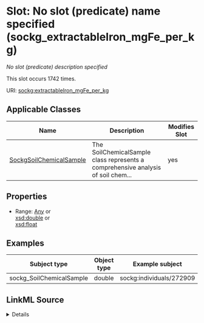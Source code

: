 

# Slot: No slot (predicate) name specified (sockg_extractableIron_mgFe_per_kg)


_No slot (predicate) description specified_






This slot occurs 1742 times.


URI: [sockg:extractableIron_mgFe_per_kg](https://idir.uta.edu/sockg-ontology/docs/extractableIron_mgFe_per_kg)



<!-- no inheritance hierarchy -->





## Applicable Classes

| Name | Description | Modifies Slot |
| --- | --- | --- |
| [SockgSoilChemicalSample](../classes/SockgSoilChemicalSample.md) | The SoilChemicalSample class represents a comprehensive analysis of soil chem... |  yes  |







## Properties

* Range: [Any](../classes/Any.md)&nbsp;or&nbsp;<br />[xsd:double](http://www.w3.org/2001/XMLSchema#double)&nbsp;or&nbsp;<br />[xsd:float](http://www.w3.org/2001/XMLSchema#float)






## Examples

| Subject type | Object type | Example subject | Example object | Occurrences |
| --- | --- | --- | --- | --- |
| sockg_SoilChemicalSample | double | sockg:individuals/272909 | 16954.75 | 1742 |




## LinkML Source

<details>

```yaml
name: sockg_extractableIron_mgFe_per_kg
annotations:
  count:
    tag: count
    value: 1742
description: No slot (predicate) description specified
title: No slot (predicate) name specified
examples:
- object:
    example_object: '16954.75'
    example_object_type: double
    example_predicate: sockg:extractableIron_mgFe_per_kg
    example_subject: sockg:individuals/272909
    example_subject_type: sockg_SoilChemicalSample
from_schema: soc-kg
rank: 1000
domain: sockg_SoilChemicalSample
slot_uri: sockg:extractableIron_mgFe_per_kg
alias: sockg_extractableIron_mgFe_per_kg
domain_of:
- sockg_SoilChemicalSample
range: Any
any_of:
- range: double
- range: float

```
</details>